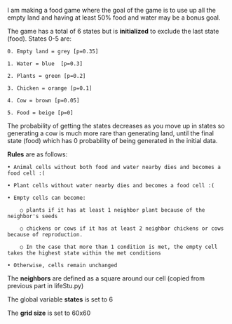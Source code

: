 I am making a food game where the goal of the game is to use up all the empty land and having at least 50% food and water may be a bonus goal. 

The game has a total of 6 states but is **initialized** to exclude the last state (food). States 0-5 are:

	0. Empty land = grey [p=0.35]

	1. Water = blue  [p=0.3]

	2. Plants = green [p=0.2]

	3. Chicken = orange [p=0.1]

	4. Cow = brown [p=0.05]

	5. Food = beige [p=0]

The probability of getting the states decreases as you move up in states so generating a cow is much more rare than generating land, until the final state (food) which has 0 probability of being generated in the initial data. 

**Rules** are as follows:

	• Animal cells without both food and water nearby dies and becomes a food cell :(

	• Plant cells without water nearby dies and becomes a food cell :(

	• Empty cells can become: 

		○ plants if it has at least 1 neighbor plant because of the neighbor's seeds

		○ chickens or cows if it has at least 2 neighbor chickens or cows because of reproduction. 

		○ In the case that more than 1 condition is met, the empty cell takes the highest state within the met conditions

	• Otherwise, cells remain unchanged

The **neighbors** are defined as a square around our cell (copied from previous part in lifeStu.py)

The global variable **states** is set to 6

The **grid size** is set to 60x60